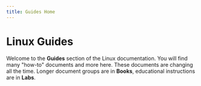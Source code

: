 ```yaml
---
title: Guides Home
---
```


# Linux Guides

Welcome to the **Guides** section of the Linux documentation. You will find many "how-to" documents and more here. These documents are changing all the time. Longer document groups are in **Books**, educational instructions are in **Labs**.